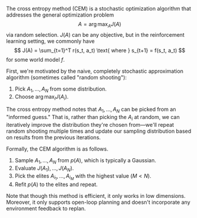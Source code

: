 The cross entropy method (CEM) is a stochastic optimization algorithm that addresses the general optimization problem 
$$
A = \arg\max_A J(A)
$$
 via random selection. $J(A)$ can be any objective, but in the reinforcement learning setting, we commonly have 
$$
J(A) = \sum_{t=1}^T r(s_t, a_t) \text{ where } s_{t+1} = f(s_t, a_t)
$$
 for some world model $f$.

First, we're motivated by the naive, completely stochastic approximation algorithm (sometimes called "random shooting"):
1. Pick $A_1, \ldots, A_N$ from some distribution.
2. Choose $\arg\max_i J(A_i)$.

The cross entropy method notes that $A_1, \ldots, A_N$ can be picked from an "informed guess." That is, rather than picking the $A_i$ at random, we can iteratively improve the distribution they're chosen from—we'll repeat random shooting multiple times and update our sampling distribution based on results from the previous iterations.

Formally, the CEM algorithm is as follows.
1. Sample $A_1, \ldots, A_N$ from $p(A)$, which is typically a Gaussian.
2. Evaluate $J(A_1), \ldots, J(A_N)$.
3. Pick the elites $A_{i_1}, \ldots, A_{i_M}$ with the highest value ($M < N$).
4. Refit $p(A)$ to the elites and repeat.

Note that though this method is efficient, it only works in low dimensions. Moreover, it only supports open-loop planning and doesn't incorporate any environment feedback to replan.